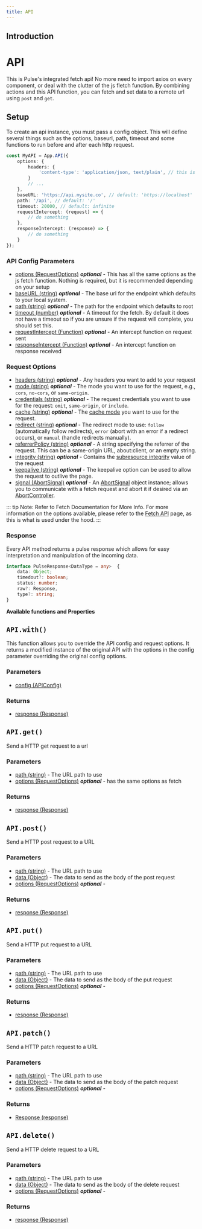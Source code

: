 ```yaml
---
title: API
---
```

## Introduction

# API

This is Pulse's integrated fetch api! No more need to import axios on every component, or deal with the clutter of the js fletch function. By combining actions and this API function, you can fetch and set data to a remote url using `post` and `get`.

## Setup

To create an api instance, you must pass a config object. This will define several things such as the options, baseurl, path, timeout and some functions to run before and after each http request.

```ts
const MyAPI = App.API({
    options: {
        headers: {
            'content-type': 'application/json, text/plain', // this is not necessary
        }
        // ...
    },
    baseURL: 'https://api.mysite.co', // default: 'https://localhost'
    path: '/api', // default: '/'
    timeout: 20000, // default: infinite 
    requestIntercept: (request) => {
        // do something
    },
    responseIntercept: (response) => {
        // do something
    }
});
```
### API Config Parameters
- [options (RequestOptions)](#request-options)  _**optional**_ - This has all the same options as the js fetch function. Nothing is required, but it is recommended depending on your setup
- [baseURL (string)]() _**optional**_ - The base url for the endpoint which defaults to your local system.
- [path (string)]() _**optional**_ - The path for the endpoint which defaults to root
- [timeout (number)]() _**optional**_ - A timeout for the fetch. By default it does not have a timeout so if you are unsure if the request will complete, you  should set this.
- [requestIntercept (Function)]() _**optional**_ - An intercept function on request sent
- [responseIntercept (Function)]() _**optional**_ - An intercept function on response received

### Request Options
- [headers (string)]() _**optional**_ - Any headers you want to add to your request
- [mode (string)]() _**optional**_ - The mode you want to use for the request, e.g., `cors`, `no-cors`, or `same-origin`.
- [credentials (string)]() _**optional**_ - The request credentials you want to use for the request: `omit`, `same-origin`, or `include`.
- [cache (string)]() _**optional**_ - The [cache mode](https://developer.mozilla.org/en-US/docs/Web/API/Request/cache) you want to use for the request.
- [redirect (string)]()  _**optional**_ - The redirect mode to use: `follow` (automatically follow redirects), `error` (abort with an error if a redirect occurs), or `manual` (handle redirects manually).
-  [referrerPolicy (string)]() _**optional**_ - A string specifying the referrer of the request. This can be a same-origin URL, about:client, or an empty string.
- [integrity (string)]() _**optional**_ - Contains the [subresource integrity](https://developer.mozilla.org/en-US/docs/Web/Security/Subresource_Integrity) value of the request
- [keepalive (string)]() _**optional**_ - The keepalive option can be used to allow the request to outlive the page.
- [signal (AbortSignal)]() _**optional**_ - An [AbortSignal](https://developer.mozilla.org/en-US/docs/Web/API/AbortSignal) object instance; allows you to communicate with a fetch request and abort it if desired via an [AbortController](https://developer.mozilla.org/en-US/docs/Web/API/AbortController).

::: tip Note: Refer to Fetch Documentation for More Info.
For more information on the options available, please refer to the [Fetch API](https://developer.mozilla.org/en-US/docs/Web/API/WindowOrWorkerGlobalScope/fetch) page, as this is what is used under the hood.
:::
### Response

Every API method returns a pulse response which allows for easy interpretation and manipulation of the incoming data.

```ts
interface PulseResponse<DataType = any>  {
	data: Object;
	timedout?: boolean;
	status: number;
	raw?: Response,
	type?: string;
}
```


**Available functions and Properties** 

## `API.with()` 

This function allows you to override the API config and request options. It returns a modified instance of the original API with the options in the config parameter overriding the original config options.

### Parameters
- [config (APIConfig)](#api-config-parameters)
### Returns
- [response (Response)](#response)

## `API.get()` 

Send a HTTP get request to a url

### Parameters
- [path (string)]() - The URL path to use
- [options (RequestOptions)]() _**optional**_ - has the same options as fetch
### Returns
- [response (Response)](#response)

## `API.post()` 

Send a HTTP post request to a URL

### Parameters
- [path (string)]() - The URL path to use
- [data (Object)]() - The data to send as the body of the post request
- [options (RequestOptions)]() _**optional**_ -  
### Returns
- [response (Response)](#response)

## `API.put()` 

Send a HTTP put request to a URL

### Parameters
- [path (string)]() - The URL path to use
- [data (Object)]() - The data to send as the body of the put request
- [options (RequestOptions)]() _**optional**_ - 
### Returns
- [response (Response)](#response)

## `API.patch()` 

Send a HTTP patch request to a URL

### Parameters
- [path (string)]() - The URL path to use
- [data (Object)]() - The data to send as the body of the patch request
- [options (RequestOptions)]() _**optional**_ - 
### Returns
- [Response (response)](#response)

## `API.delete()` 

Send a HTTP delete request to a URL

### Parameters
- [path (string)]() - The URL path to use
- [data (Object)]() - The data to send as the body of the delete request
- [options (RequestOptions)]() _**optional**_ - 
### Returns
- [response (Response)](#response)
